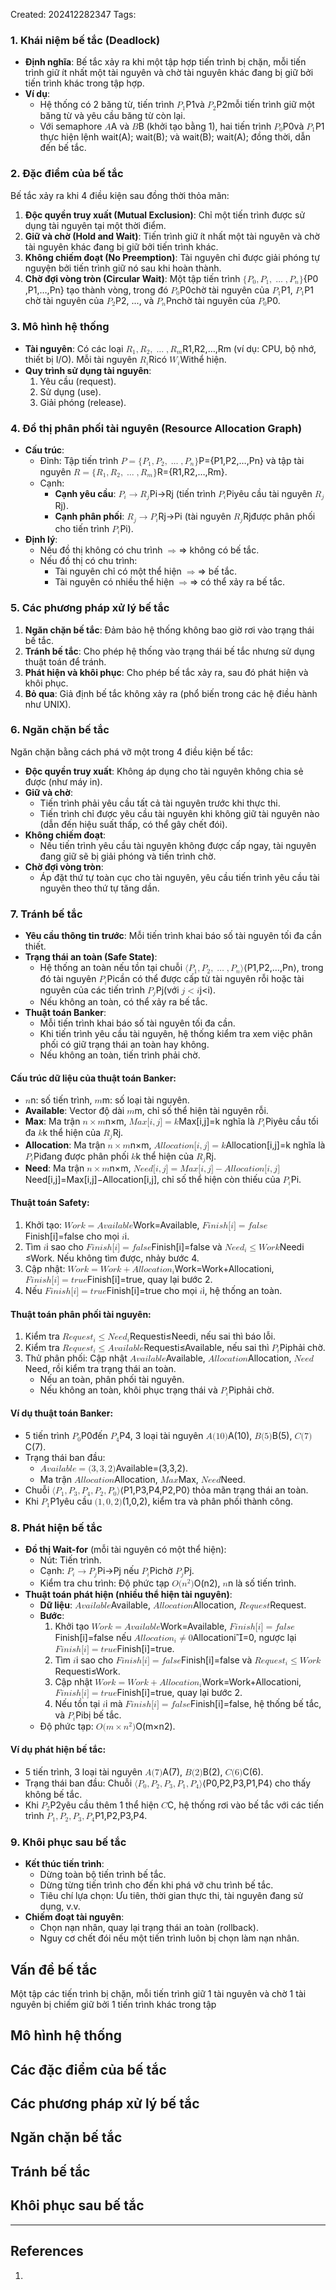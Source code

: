 Created: 202412282347
Tags: 

### 1. **Khái niệm bế tắc (Deadlock)**

- **Định nghĩa**: Bế tắc xảy ra khi một tập hợp tiến trình bị chặn, mỗi tiến trình giữ ít nhất một tài nguyên và chờ tài nguyên khác đang bị giữ bởi tiến trình khác trong tập hợp.
- **Ví dụ**:
    - Hệ thống có 2 băng từ, tiến trình <math xmlns="http://www.w3.org/1998/Math/MathML"><semantics><mrow><msub><mi>P</mi><mn>1</mn></msub></mrow><annotation encoding="application/x-tex">P_1</annotation></semantics></math>P1​ và <math xmlns="http://www.w3.org/1998/Math/MathML"><semantics><mrow><msub><mi>P</mi><mn>2</mn></msub></mrow><annotation encoding="application/x-tex">P_2</annotation></semantics></math>P2​ mỗi tiến trình giữ một băng từ và yêu cầu băng từ còn lại.
    - Với semaphore <math xmlns="http://www.w3.org/1998/Math/MathML"><semantics><mrow><mi>A</mi></mrow><annotation encoding="application/x-tex">A</annotation></semantics></math>A và <math xmlns="http://www.w3.org/1998/Math/MathML"><semantics><mrow><mi>B</mi></mrow><annotation encoding="application/x-tex">B</annotation></semantics></math>B (khởi tạo bằng 1), hai tiến trình <math xmlns="http://www.w3.org/1998/Math/MathML"><semantics><mrow><msub><mi>P</mi><mn>0</mn></msub></mrow><annotation encoding="application/x-tex">P_0</annotation></semantics></math>P0​ và <math xmlns="http://www.w3.org/1998/Math/MathML"><semantics><mrow><msub><mi>P</mi><mn>1</mn></msub></mrow><annotation encoding="application/x-tex">P_1</annotation></semantics></math>P1​ thực hiện lệnh wait(A); wait(B); và wait(B); wait(A); đồng thời, dẫn đến bế tắc.

### 2. **Đặc điểm của bế tắc**

Bế tắc xảy ra khi 4 điều kiện sau đồng thời thỏa mãn:

1. **Độc quyền truy xuất (Mutual Exclusion)**: Chỉ một tiến trình được sử dụng tài nguyên tại một thời điểm.
2. **Giữ và chờ (Hold and Wait)**: Tiến trình giữ ít nhất một tài nguyên và chờ tài nguyên khác đang bị giữ bởi tiến trình khác.
3. **Không chiếm đoạt (No Preemption)**: Tài nguyên chỉ được giải phóng tự nguyện bởi tiến trình giữ nó sau khi hoàn thành.
4. **Chờ đợi vòng tròn (Circular Wait)**: Một tập tiến trình <math xmlns="http://www.w3.org/1998/Math/MathML"><semantics><mrow><mo stretchy="false">{</mo><msub><mi>P</mi><mn>0</mn></msub><mo separator="true">,</mo><msub><mi>P</mi><mn>1</mn></msub><mo separator="true">,</mo><mo>…</mo><mo separator="true">,</mo><msub><mi>P</mi><mi>n</mi></msub><mo stretchy="false">}</mo></mrow><annotation encoding="application/x-tex">\{P_0, P_1, \ldots, P_n\}</annotation></semantics></math>{P0​,P1​,…,Pn​} tạo thành vòng, trong đó <math xmlns="http://www.w3.org/1998/Math/MathML"><semantics><mrow><msub><mi>P</mi><mn>0</mn></msub></mrow><annotation encoding="application/x-tex">P_0</annotation></semantics></math>P0​ chờ tài nguyên của <math xmlns="http://www.w3.org/1998/Math/MathML"><semantics><mrow><msub><mi>P</mi><mn>1</mn></msub></mrow><annotation encoding="application/x-tex">P_1</annotation></semantics></math>P1​, <math xmlns="http://www.w3.org/1998/Math/MathML"><semantics><mrow><msub><mi>P</mi><mn>1</mn></msub></mrow><annotation encoding="application/x-tex">P_1</annotation></semantics></math>P1​ chờ tài nguyên của <math xmlns="http://www.w3.org/1998/Math/MathML"><semantics><mrow><msub><mi>P</mi><mn>2</mn></msub></mrow><annotation encoding="application/x-tex">P_2</annotation></semantics></math>P2​, ..., và <math xmlns="http://www.w3.org/1998/Math/MathML"><semantics><mrow><msub><mi>P</mi><mi>n</mi></msub></mrow><annotation encoding="application/x-tex">P_n</annotation></semantics></math>Pn​ chờ tài nguyên của <math xmlns="http://www.w3.org/1998/Math/MathML"><semantics><mrow><msub><mi>P</mi><mn>0</mn></msub></mrow><annotation encoding="application/x-tex">P_0</annotation></semantics></math>P0​.

### 3. **Mô hình hệ thống**

- **Tài nguyên**: Có các loại <math xmlns="http://www.w3.org/1998/Math/MathML"><semantics><mrow><msub><mi>R</mi><mn>1</mn></msub><mo separator="true">,</mo><msub><mi>R</mi><mn>2</mn></msub><mo separator="true">,</mo><mo>…</mo><mo separator="true">,</mo><msub><mi>R</mi><mi>m</mi></msub></mrow><annotation encoding="application/x-tex">R_1, R_2, \ldots, R_m</annotation></semantics></math>R1​,R2​,…,Rm​ (ví dụ: CPU, bộ nhớ, thiết bị I/O). Mỗi tài nguyên <math xmlns="http://www.w3.org/1998/Math/MathML"><semantics><mrow><msub><mi>R</mi><mi>i</mi></msub></mrow><annotation encoding="application/x-tex">R_i</annotation></semantics></math>Ri​ có <math xmlns="http://www.w3.org/1998/Math/MathML"><semantics><mrow><msub><mi>W</mi><mi>i</mi></msub></mrow><annotation encoding="application/x-tex">W_i</annotation></semantics></math>Wi​ thể hiện.
- **Quy trình sử dụng tài nguyên**:
    1. Yêu cầu (request).
    2. Sử dụng (use).
    3. Giải phóng (release).

### 4. **Đồ thị phân phối tài nguyên (Resource Allocation Graph)**

- **Cấu trúc**:
    - Đỉnh: Tập tiến trình <math xmlns="http://www.w3.org/1998/Math/MathML"><semantics><mrow><mi>P</mi><mo>=</mo><mo stretchy="false">{</mo><msub><mi>P</mi><mn>1</mn></msub><mo separator="true">,</mo><msub><mi>P</mi><mn>2</mn></msub><mo separator="true">,</mo><mo>…</mo><mo separator="true">,</mo><msub><mi>P</mi><mi>n</mi></msub><mo stretchy="false">}</mo></mrow><annotation encoding="application/x-tex">P = \{P_1, P_2, \ldots, P_n\}</annotation></semantics></math>P={P1​,P2​,…,Pn​} và tập tài nguyên <math xmlns="http://www.w3.org/1998/Math/MathML"><semantics><mrow><mi>R</mi><mo>=</mo><mo stretchy="false">{</mo><msub><mi>R</mi><mn>1</mn></msub><mo separator="true">,</mo><msub><mi>R</mi><mn>2</mn></msub><mo separator="true">,</mo><mo>…</mo><mo separator="true">,</mo><msub><mi>R</mi><mi>m</mi></msub><mo stretchy="false">}</mo></mrow><annotation encoding="application/x-tex">R = \{R_1, R_2, \ldots, R_m\}</annotation></semantics></math>R={R1​,R2​,…,Rm​}.
    - Cạnh:
        - **Cạnh yêu cầu**: <math xmlns="http://www.w3.org/1998/Math/MathML"><semantics><mrow><msub><mi>P</mi><mi>i</mi></msub><mo>→</mo><msub><mi>R</mi><mi>j</mi></msub></mrow><annotation encoding="application/x-tex">P_i \rightarrow R_j</annotation></semantics></math>Pi​→Rj​ (tiến trình <math xmlns="http://www.w3.org/1998/Math/MathML"><semantics><mrow><msub><mi>P</mi><mi>i</mi></msub></mrow><annotation encoding="application/x-tex">P_i</annotation></semantics></math>Pi​ yêu cầu tài nguyên <math xmlns="http://www.w3.org/1998/Math/MathML"><semantics><mrow><msub><mi>R</mi><mi>j</mi></msub></mrow><annotation encoding="application/x-tex">R_j</annotation></semantics></math>Rj​).
        - **Cạnh phân phối**: <math xmlns="http://www.w3.org/1998/Math/MathML"><semantics><mrow><msub><mi>R</mi><mi>j</mi></msub><mo>→</mo><msub><mi>P</mi><mi>i</mi></msub></mrow><annotation encoding="application/x-tex">R_j \rightarrow P_i</annotation></semantics></math>Rj​→Pi​ (tài nguyên <math xmlns="http://www.w3.org/1998/Math/MathML"><semantics><mrow><msub><mi>R</mi><mi>j</mi></msub></mrow><annotation encoding="application/x-tex">R_j</annotation></semantics></math>Rj​ được phân phối cho tiến trình <math xmlns="http://www.w3.org/1998/Math/MathML"><semantics><mrow><msub><mi>P</mi><mi>i</mi></msub></mrow><annotation encoding="application/x-tex">P_i</annotation></semantics></math>Pi​).
- **Định lý**:
    - Nếu đồ thị không có chu trình <math xmlns="http://www.w3.org/1998/Math/MathML"><semantics><mrow><mo>⇒</mo></mrow><annotation encoding="application/x-tex">\Rightarrow</annotation></semantics></math>⇒ không có bế tắc.
    - Nếu đồ thị có chu trình:
        - Tài nguyên chỉ có một thể hiện <math xmlns="http://www.w3.org/1998/Math/MathML"><semantics><mrow><mo>⇒</mo></mrow><annotation encoding="application/x-tex">\Rightarrow</annotation></semantics></math>⇒ bế tắc.
        - Tài nguyên có nhiều thể hiện <math xmlns="http://www.w3.org/1998/Math/MathML"><semantics><mrow><mo>⇒</mo></mrow><annotation encoding="application/x-tex">\Rightarrow</annotation></semantics></math>⇒ có thể xảy ra bế tắc.

### 5. **Các phương pháp xử lý bế tắc**

1. **Ngăn chặn bế tắc**: Đảm bảo hệ thống không bao giờ rơi vào trạng thái bế tắc.
2. **Tránh bế tắc**: Cho phép hệ thống vào trạng thái bế tắc nhưng sử dụng thuật toán để tránh.
3. **Phát hiện và khôi phục**: Cho phép bế tắc xảy ra, sau đó phát hiện và khôi phục.
4. **Bỏ qua**: Giả định bế tắc không xảy ra (phổ biến trong các hệ điều hành như UNIX).

### 6. **Ngăn chặn bế tắc**

Ngăn chặn bằng cách phá vỡ một trong 4 điều kiện bế tắc:

- **Độc quyền truy xuất**: Không áp dụng cho tài nguyên không chia sẻ được (như máy in).
- **Giữ và chờ**:
    - Tiến trình phải yêu cầu tất cả tài nguyên trước khi thực thi.
    - Tiến trình chỉ được yêu cầu tài nguyên khi không giữ tài nguyên nào (dẫn đến hiệu suất thấp, có thể gây chết đói).
- **Không chiếm đoạt**:
    - Nếu tiến trình yêu cầu tài nguyên không được cấp ngay, tài nguyên đang giữ sẽ bị giải phóng và tiến trình chờ.
- **Chờ đợi vòng tròn**:
    - Áp đặt thứ tự toàn cục cho tài nguyên, yêu cầu tiến trình yêu cầu tài nguyên theo thứ tự tăng dần.

### 7. **Tránh bế tắc**

- **Yêu cầu thông tin trước**: Mỗi tiến trình khai báo số tài nguyên tối đa cần thiết.
- **Trạng thái an toàn (Safe State)**:
    - Hệ thống an toàn nếu tồn tại chuỗi <math xmlns="http://www.w3.org/1998/Math/MathML"><semantics><mrow><mo stretchy="false">⟨</mo><msub><mi>P</mi><mn>1</mn></msub><mo separator="true">,</mo><msub><mi>P</mi><mn>2</mn></msub><mo separator="true">,</mo><mo>…</mo><mo separator="true">,</mo><msub><mi>P</mi><mi>n</mi></msub><mo stretchy="false">⟩</mo></mrow><annotation encoding="application/x-tex">\langle P_1, P_2, \ldots, P_n \rangle</annotation></semantics></math>⟨P1​,P2​,…,Pn​⟩, trong đó tài nguyên <math xmlns="http://www.w3.org/1998/Math/MathML"><semantics><mrow><msub><mi>P</mi><mi>i</mi></msub></mrow><annotation encoding="application/x-tex">P_i</annotation></semantics></math>Pi​ cần có thể được cấp từ tài nguyên rỗi hoặc tài nguyên của các tiến trình <math xmlns="http://www.w3.org/1998/Math/MathML"><semantics><mrow><msub><mi>P</mi><mi>j</mi></msub></mrow><annotation encoding="application/x-tex">P_j</annotation></semantics></math>Pj​ (với <math xmlns="http://www.w3.org/1998/Math/MathML"><semantics><mrow><mi>j</mi><mo>&#x3C;</mo><mi>i</mi></mrow><annotation encoding="application/x-tex">j &#x3C; i</annotation></semantics></math>j<i).
    - Nếu không an toàn, có thể xảy ra bế tắc.
- **Thuật toán Banker**:
    - Mỗi tiến trình khai báo số tài nguyên tối đa cần.
    - Khi tiến trình yêu cầu tài nguyên, hệ thống kiểm tra xem việc phân phối có giữ trạng thái an toàn hay không.
    - Nếu không an toàn, tiến trình phải chờ.

#### **Cấu trúc dữ liệu của thuật toán Banker**:

- <math xmlns="http://www.w3.org/1998/Math/MathML"><semantics><mrow><mi>n</mi></mrow><annotation encoding="application/x-tex">n</annotation></semantics></math>n: số tiến trình, <math xmlns="http://www.w3.org/1998/Math/MathML"><semantics><mrow><mi>m</mi></mrow><annotation encoding="application/x-tex">m</annotation></semantics></math>m: số loại tài nguyên.
- **Available**: Vector độ dài <math xmlns="http://www.w3.org/1998/Math/MathML"><semantics><mrow><mi>m</mi></mrow><annotation encoding="application/x-tex">m</annotation></semantics></math>m, chỉ số thể hiện tài nguyên rỗi.
- **Max**: Ma trận <math xmlns="http://www.w3.org/1998/Math/MathML"><semantics><mrow><mi>n</mi><mo>×</mo><mi>m</mi></mrow><annotation encoding="application/x-tex">n \times m</annotation></semantics></math>n×m, <math xmlns="http://www.w3.org/1998/Math/MathML"><semantics><mrow><mi>M</mi><mi>a</mi><mi>x</mi><mo stretchy="false">[</mo><mi>i</mi><mo separator="true">,</mo><mi>j</mi><mo stretchy="false">]</mo><mo>=</mo><mi>k</mi></mrow><annotation encoding="application/x-tex">Max[i,j] = k</annotation></semantics></math>Max[i,j]=k nghĩa là <math xmlns="http://www.w3.org/1998/Math/MathML"><semantics><mrow><msub><mi>P</mi><mi>i</mi></msub></mrow><annotation encoding="application/x-tex">P_i</annotation></semantics></math>Pi​ yêu cầu tối đa <math xmlns="http://www.w3.org/1998/Math/MathML"><semantics><mrow><mi>k</mi></mrow><annotation encoding="application/x-tex">k</annotation></semantics></math>k thể hiện của <math xmlns="http://www.w3.org/1998/Math/MathML"><semantics><mrow><msub><mi>R</mi><mi>j</mi></msub></mrow><annotation encoding="application/x-tex">R_j</annotation></semantics></math>Rj​.
- **Allocation**: Ma trận <math xmlns="http://www.w3.org/1998/Math/MathML"><semantics><mrow><mi>n</mi><mo>×</mo><mi>m</mi></mrow><annotation encoding="application/x-tex">n \times m</annotation></semantics></math>n×m, <math xmlns="http://www.w3.org/1998/Math/MathML"><semantics><mrow><mi>A</mi><mi>l</mi><mi>l</mi><mi>o</mi><mi>c</mi><mi>a</mi><mi>t</mi><mi>i</mi><mi>o</mi><mi>n</mi><mo stretchy="false">[</mo><mi>i</mi><mo separator="true">,</mo><mi>j</mi><mo stretchy="false">]</mo><mo>=</mo><mi>k</mi></mrow><annotation encoding="application/x-tex">Allocation[i,j] = k</annotation></semantics></math>Allocation[i,j]=k nghĩa là <math xmlns="http://www.w3.org/1998/Math/MathML"><semantics><mrow><msub><mi>P</mi><mi>i</mi></msub></mrow><annotation encoding="application/x-tex">P_i</annotation></semantics></math>Pi​ đang được phân phối <math xmlns="http://www.w3.org/1998/Math/MathML"><semantics><mrow><mi>k</mi></mrow><annotation encoding="application/x-tex">k</annotation></semantics></math>k thể hiện của <math xmlns="http://www.w3.org/1998/Math/MathML"><semantics><mrow><msub><mi>R</mi><mi>j</mi></msub></mrow><annotation encoding="application/x-tex">R_j</annotation></semantics></math>Rj​.
- **Need**: Ma trận <math xmlns="http://www.w3.org/1998/Math/MathML"><semantics><mrow><mi>n</mi><mo>×</mo><mi>m</mi></mrow><annotation encoding="application/x-tex">n \times m</annotation></semantics></math>n×m, <math xmlns="http://www.w3.org/1998/Math/MathML"><semantics><mrow><mi>N</mi><mi>e</mi><mi>e</mi><mi>d</mi><mo stretchy="false">[</mo><mi>i</mi><mo separator="true">,</mo><mi>j</mi><mo stretchy="false">]</mo><mo>=</mo><mi>M</mi><mi>a</mi><mi>x</mi><mo stretchy="false">[</mo><mi>i</mi><mo separator="true">,</mo><mi>j</mi><mo stretchy="false">]</mo><mo>−</mo><mi>A</mi><mi>l</mi><mi>l</mi><mi>o</mi><mi>c</mi><mi>a</mi><mi>t</mi><mi>i</mi><mi>o</mi><mi>n</mi><mo stretchy="false">[</mo><mi>i</mi><mo separator="true">,</mo><mi>j</mi><mo stretchy="false">]</mo></mrow><annotation encoding="application/x-tex">Need[i,j] = Max[i,j] - Allocation[i,j]</annotation></semantics></math>Need[i,j]=Max[i,j]−Allocation[i,j], chỉ số thể hiện còn thiếu của <math xmlns="http://www.w3.org/1998/Math/MathML"><semantics><mrow><msub><mi>P</mi><mi>i</mi></msub></mrow><annotation encoding="application/x-tex">P_i</annotation></semantics></math>Pi​.

#### **Thuật toán Safety**:

1. Khởi tạo: <math xmlns="http://www.w3.org/1998/Math/MathML"><semantics><mrow><mi>W</mi><mi>o</mi><mi>r</mi><mi>k</mi><mo>=</mo><mi>A</mi><mi>v</mi><mi>a</mi><mi>i</mi><mi>l</mi><mi>a</mi><mi>b</mi><mi>l</mi><mi>e</mi></mrow><annotation encoding="application/x-tex">Work = Available</annotation></semantics></math>Work=Available, <math xmlns="http://www.w3.org/1998/Math/MathML"><semantics><mrow><mi>F</mi><mi>i</mi><mi>n</mi><mi>i</mi><mi>s</mi><mi>h</mi><mo stretchy="false">[</mo><mi>i</mi><mo stretchy="false">]</mo><mo>=</mo><mi>f</mi><mi>a</mi><mi>l</mi><mi>s</mi><mi>e</mi></mrow><annotation encoding="application/x-tex">Finish[i] = false</annotation></semantics></math>Finish[i]=false cho mọi <math xmlns="http://www.w3.org/1998/Math/MathML"><semantics><mrow><mi>i</mi></mrow><annotation encoding="application/x-tex">i</annotation></semantics></math>i.
2. Tìm <math xmlns="http://www.w3.org/1998/Math/MathML"><semantics><mrow><mi>i</mi></mrow><annotation encoding="application/x-tex">i</annotation></semantics></math>i sao cho <math xmlns="http://www.w3.org/1998/Math/MathML"><semantics><mrow><mi>F</mi><mi>i</mi><mi>n</mi><mi>i</mi><mi>s</mi><mi>h</mi><mo stretchy="false">[</mo><mi>i</mi><mo stretchy="false">]</mo><mo>=</mo><mi>f</mi><mi>a</mi><mi>l</mi><mi>s</mi><mi>e</mi></mrow><annotation encoding="application/x-tex">Finish[i] = false</annotation></semantics></math>Finish[i]=false và <math xmlns="http://www.w3.org/1998/Math/MathML"><semantics><mrow><mi>N</mi><mi>e</mi><mi>e</mi><msub><mi>d</mi><mi>i</mi></msub><mo>≤</mo><mi>W</mi><mi>o</mi><mi>r</mi><mi>k</mi></mrow><annotation encoding="application/x-tex">Need_i \leq Work</annotation></semantics></math>Needi​≤Work. Nếu không tìm được, nhảy bước 4.
3. Cập nhật: <math xmlns="http://www.w3.org/1998/Math/MathML"><semantics><mrow><mi>W</mi><mi>o</mi><mi>r</mi><mi>k</mi><mo>=</mo><mi>W</mi><mi>o</mi><mi>r</mi><mi>k</mi><mo>+</mo><mi>A</mi><mi>l</mi><mi>l</mi><mi>o</mi><mi>c</mi><mi>a</mi><mi>t</mi><mi>i</mi><mi>o</mi><msub><mi>n</mi><mi>i</mi></msub></mrow><annotation encoding="application/x-tex">Work = Work + Allocation_i</annotation></semantics></math>Work=Work+Allocationi​, <math xmlns="http://www.w3.org/1998/Math/MathML"><semantics><mrow><mi>F</mi><mi>i</mi><mi>n</mi><mi>i</mi><mi>s</mi><mi>h</mi><mo stretchy="false">[</mo><mi>i</mi><mo stretchy="false">]</mo><mo>=</mo><mi>t</mi><mi>r</mi><mi>u</mi><mi>e</mi></mrow><annotation encoding="application/x-tex">Finish[i] = true</annotation></semantics></math>Finish[i]=true, quay lại bước 2.
4. Nếu <math xmlns="http://www.w3.org/1998/Math/MathML"><semantics><mrow><mi>F</mi><mi>i</mi><mi>n</mi><mi>i</mi><mi>s</mi><mi>h</mi><mo stretchy="false">[</mo><mi>i</mi><mo stretchy="false">]</mo><mo>=</mo><mi>t</mi><mi>r</mi><mi>u</mi><mi>e</mi></mrow><annotation encoding="application/x-tex">Finish[i] = true</annotation></semantics></math>Finish[i]=true cho mọi <math xmlns="http://www.w3.org/1998/Math/MathML"><semantics><mrow><mi>i</mi></mrow><annotation encoding="application/x-tex">i</annotation></semantics></math>i, hệ thống an toàn.

#### **Thuật toán phân phối tài nguyên**:

1. Kiểm tra <math xmlns="http://www.w3.org/1998/Math/MathML"><semantics><mrow><mi>R</mi><mi>e</mi><mi>q</mi><mi>u</mi><mi>e</mi><mi>s</mi><msub><mi>t</mi><mi>i</mi></msub><mo>≤</mo><mi>N</mi><mi>e</mi><mi>e</mi><msub><mi>d</mi><mi>i</mi></msub></mrow><annotation encoding="application/x-tex">Request_i \leq Need_i</annotation></semantics></math>Requesti​≤Needi​, nếu sai thì báo lỗi.
2. Kiểm tra <math xmlns="http://www.w3.org/1998/Math/MathML"><semantics><mrow><mi>R</mi><mi>e</mi><mi>q</mi><mi>u</mi><mi>e</mi><mi>s</mi><msub><mi>t</mi><mi>i</mi></msub><mo>≤</mo><mi>A</mi><mi>v</mi><mi>a</mi><mi>i</mi><mi>l</mi><mi>a</mi><mi>b</mi><mi>l</mi><mi>e</mi></mrow><annotation encoding="application/x-tex">Request_i \leq Available</annotation></semantics></math>Requesti​≤Available, nếu sai thì <math xmlns="http://www.w3.org/1998/Math/MathML"><semantics><mrow><msub><mi>P</mi><mi>i</mi></msub></mrow><annotation encoding="application/x-tex">P_i</annotation></semantics></math>Pi​ phải chờ.
3. Thử phân phối: Cập nhật <math xmlns="http://www.w3.org/1998/Math/MathML"><semantics><mrow><mi>A</mi><mi>v</mi><mi>a</mi><mi>i</mi><mi>l</mi><mi>a</mi><mi>b</mi><mi>l</mi><mi>e</mi></mrow><annotation encoding="application/x-tex">Available</annotation></semantics></math>Available, <math xmlns="http://www.w3.org/1998/Math/MathML"><semantics><mrow><mi>A</mi><mi>l</mi><mi>l</mi><mi>o</mi><mi>c</mi><mi>a</mi><mi>t</mi><mi>i</mi><mi>o</mi><mi>n</mi></mrow><annotation encoding="application/x-tex">Allocation</annotation></semantics></math>Allocation, <math xmlns="http://www.w3.org/1998/Math/MathML"><semantics><mrow><mi>N</mi><mi>e</mi><mi>e</mi><mi>d</mi></mrow><annotation encoding="application/x-tex">Need</annotation></semantics></math>Need, rồi kiểm tra trạng thái an toàn.
    - Nếu an toàn, phân phối tài nguyên.
    - Nếu không an toàn, khôi phục trạng thái và <math xmlns="http://www.w3.org/1998/Math/MathML"><semantics><mrow><msub><mi>P</mi><mi>i</mi></msub></mrow><annotation encoding="application/x-tex">P_i</annotation></semantics></math>Pi​ phải chờ.

#### **Ví dụ thuật toán Banker**:

- 5 tiến trình <math xmlns="http://www.w3.org/1998/Math/MathML"><semantics><mrow><msub><mi>P</mi><mn>0</mn></msub></mrow><annotation encoding="application/x-tex">P_0</annotation></semantics></math>P0​ đến <math xmlns="http://www.w3.org/1998/Math/MathML"><semantics><mrow><msub><mi>P</mi><mn>4</mn></msub></mrow><annotation encoding="application/x-tex">P_4</annotation></semantics></math>P4​, 3 loại tài nguyên <math xmlns="http://www.w3.org/1998/Math/MathML"><semantics><mrow><mi>A</mi><mo stretchy="false">(</mo><mn>10</mn><mo stretchy="false">)</mo></mrow><annotation encoding="application/x-tex">A(10)</annotation></semantics></math>A(10), <math xmlns="http://www.w3.org/1998/Math/MathML"><semantics><mrow><mi>B</mi><mo stretchy="false">(</mo><mn>5</mn><mo stretchy="false">)</mo></mrow><annotation encoding="application/x-tex">B(5)</annotation></semantics></math>B(5), <math xmlns="http://www.w3.org/1998/Math/MathML"><semantics><mrow><mi>C</mi><mo stretchy="false">(</mo><mn>7</mn><mo stretchy="false">)</mo></mrow><annotation encoding="application/x-tex">C(7)</annotation></semantics></math>C(7).
- Trạng thái ban đầu:
    - <math xmlns="http://www.w3.org/1998/Math/MathML"><semantics><mrow><mi>A</mi><mi>v</mi><mi>a</mi><mi>i</mi><mi>l</mi><mi>a</mi><mi>b</mi><mi>l</mi><mi>e</mi><mo>=</mo><mo stretchy="false">(</mo><mn>3</mn><mo separator="true">,</mo><mn>3</mn><mo separator="true">,</mo><mn>2</mn><mo stretchy="false">)</mo></mrow><annotation encoding="application/x-tex">Available = (3, 3, 2)</annotation></semantics></math>Available=(3,3,2).
    - Ma trận <math xmlns="http://www.w3.org/1998/Math/MathML"><semantics><mrow><mi>A</mi><mi>l</mi><mi>l</mi><mi>o</mi><mi>c</mi><mi>a</mi><mi>t</mi><mi>i</mi><mi>o</mi><mi>n</mi></mrow><annotation encoding="application/x-tex">Allocation</annotation></semantics></math>Allocation, <math xmlns="http://www.w3.org/1998/Math/MathML"><semantics><mrow><mi>M</mi><mi>a</mi><mi>x</mi></mrow><annotation encoding="application/x-tex">Max</annotation></semantics></math>Max, <math xmlns="http://www.w3.org/1998/Math/MathML"><semantics><mrow><mi>N</mi><mi>e</mi><mi>e</mi><mi>d</mi></mrow><annotation encoding="application/x-tex">Need</annotation></semantics></math>Need.
- Chuỗi <math xmlns="http://www.w3.org/1998/Math/MathML"><semantics><mrow><mo stretchy="false">⟨</mo><msub><mi>P</mi><mn>1</mn></msub><mo separator="true">,</mo><msub><mi>P</mi><mn>3</mn></msub><mo separator="true">,</mo><msub><mi>P</mi><mn>4</mn></msub><mo separator="true">,</mo><msub><mi>P</mi><mn>2</mn></msub><mo separator="true">,</mo><msub><mi>P</mi><mn>0</mn></msub><mo stretchy="false">⟩</mo></mrow><annotation encoding="application/x-tex">\langle P_1, P_3, P_4, P_2, P_0 \rangle</annotation></semantics></math>⟨P1​,P3​,P4​,P2​,P0​⟩ thỏa mãn trạng thái an toàn.
- Khi <math xmlns="http://www.w3.org/1998/Math/MathML"><semantics><mrow><msub><mi>P</mi><mn>1</mn></msub></mrow><annotation encoding="application/x-tex">P_1</annotation></semantics></math>P1​ yêu cầu <math xmlns="http://www.w3.org/1998/Math/MathML"><semantics><mrow><mo stretchy="false">(</mo><mn>1</mn><mo separator="true">,</mo><mn>0</mn><mo separator="true">,</mo><mn>2</mn><mo stretchy="false">)</mo></mrow><annotation encoding="application/x-tex">(1, 0, 2)</annotation></semantics></math>(1,0,2), kiểm tra và phân phối thành công.

### 8. **Phát hiện bế tắc**

- **Đồ thị Wait-for** (mỗi tài nguyên có một thể hiện):
    - Nút: Tiến trình.
    - Cạnh: <math xmlns="http://www.w3.org/1998/Math/MathML"><semantics><mrow><msub><mi>P</mi><mi>i</mi></msub><mo>→</mo><msub><mi>P</mi><mi>j</mi></msub></mrow><annotation encoding="application/x-tex">P_i \rightarrow P_j</annotation></semantics></math>Pi​→Pj​ nếu <math xmlns="http://www.w3.org/1998/Math/MathML"><semantics><mrow><msub><mi>P</mi><mi>i</mi></msub></mrow><annotation encoding="application/x-tex">P_i</annotation></semantics></math>Pi​ chờ <math xmlns="http://www.w3.org/1998/Math/MathML"><semantics><mrow><msub><mi>P</mi><mi>j</mi></msub></mrow><annotation encoding="application/x-tex">P_j</annotation></semantics></math>Pj​.
    - Kiểm tra chu trình: Độ phức tạp <math xmlns="http://www.w3.org/1998/Math/MathML"><semantics><mrow><mi>O</mi><mo stretchy="false">(</mo><msup><mi>n</mi><mn>2</mn></msup><mo stretchy="false">)</mo></mrow><annotation encoding="application/x-tex">O(n^2)</annotation></semantics></math>O(n2), <math xmlns="http://www.w3.org/1998/Math/MathML"><semantics><mrow><mi>n</mi></mrow><annotation encoding="application/x-tex">n</annotation></semantics></math>n là số tiến trình.
- **Thuật toán phát hiện (nhiều thể hiện tài nguyên)**:
    - **Dữ liệu**: <math xmlns="http://www.w3.org/1998/Math/MathML"><semantics><mrow><mi>A</mi><mi>v</mi><mi>a</mi><mi>i</mi><mi>l</mi><mi>a</mi><mi>b</mi><mi>l</mi><mi>e</mi></mrow><annotation encoding="application/x-tex">Available</annotation></semantics></math>Available, <math xmlns="http://www.w3.org/1998/Math/MathML"><semantics><mrow><mi>A</mi><mi>l</mi><mi>l</mi><mi>o</mi><mi>c</mi><mi>a</mi><mi>t</mi><mi>i</mi><mi>o</mi><mi>n</mi></mrow><annotation encoding="application/x-tex">Allocation</annotation></semantics></math>Allocation, <math xmlns="http://www.w3.org/1998/Math/MathML"><semantics><mrow><mi>R</mi><mi>e</mi><mi>q</mi><mi>u</mi><mi>e</mi><mi>s</mi><mi>t</mi></mrow><annotation encoding="application/x-tex">Request</annotation></semantics></math>Request.
    - **Bước**:
        1. Khởi tạo <math xmlns="http://www.w3.org/1998/Math/MathML"><semantics><mrow><mi>W</mi><mi>o</mi><mi>r</mi><mi>k</mi><mo>=</mo><mi>A</mi><mi>v</mi><mi>a</mi><mi>i</mi><mi>l</mi><mi>a</mi><mi>b</mi><mi>l</mi><mi>e</mi></mrow><annotation encoding="application/x-tex">Work = Available</annotation></semantics></math>Work=Available, <math xmlns="http://www.w3.org/1998/Math/MathML"><semantics><mrow><mi>F</mi><mi>i</mi><mi>n</mi><mi>i</mi><mi>s</mi><mi>h</mi><mo stretchy="false">[</mo><mi>i</mi><mo stretchy="false">]</mo><mo>=</mo><mi>f</mi><mi>a</mi><mi>l</mi><mi>s</mi><mi>e</mi></mrow><annotation encoding="application/x-tex">Finish[i] = false</annotation></semantics></math>Finish[i]=false nếu <math xmlns="http://www.w3.org/1998/Math/MathML"><semantics><mrow><mi>A</mi><mi>l</mi><mi>l</mi><mi>o</mi><mi>c</mi><mi>a</mi><mi>t</mi><mi>i</mi><mi>o</mi><msub><mi>n</mi><mi>i</mi></msub><mo mathvariant="normal">≠</mo><mn>0</mn></mrow><annotation encoding="application/x-tex">Allocation_i \neq 0</annotation></semantics></math>Allocationi​=0, ngược lại <math xmlns="http://www.w3.org/1998/Math/MathML"><semantics><mrow><mi>F</mi><mi>i</mi><mi>n</mi><mi>i</mi><mi>s</mi><mi>h</mi><mo stretchy="false">[</mo><mi>i</mi><mo stretchy="false">]</mo><mo>=</mo><mi>t</mi><mi>r</mi><mi>u</mi><mi>e</mi></mrow><annotation encoding="application/x-tex">Finish[i] = true</annotation></semantics></math>Finish[i]=true.
        2. Tìm <math xmlns="http://www.w3.org/1998/Math/MathML"><semantics><mrow><mi>i</mi></mrow><annotation encoding="application/x-tex">i</annotation></semantics></math>i sao cho <math xmlns="http://www.w3.org/1998/Math/MathML"><semantics><mrow><mi>F</mi><mi>i</mi><mi>n</mi><mi>i</mi><mi>s</mi><mi>h</mi><mo stretchy="false">[</mo><mi>i</mi><mo stretchy="false">]</mo><mo>=</mo><mi>f</mi><mi>a</mi><mi>l</mi><mi>s</mi><mi>e</mi></mrow><annotation encoding="application/x-tex">Finish[i] = false</annotation></semantics></math>Finish[i]=false và <math xmlns="http://www.w3.org/1998/Math/MathML"><semantics><mrow><mi>R</mi><mi>e</mi><mi>q</mi><mi>u</mi><mi>e</mi><mi>s</mi><msub><mi>t</mi><mi>i</mi></msub><mo>≤</mo><mi>W</mi><mi>o</mi><mi>r</mi><mi>k</mi></mrow><annotation encoding="application/x-tex">Request_i \leq Work</annotation></semantics></math>Requesti​≤Work.
        3. Cập nhật <math xmlns="http://www.w3.org/1998/Math/MathML"><semantics><mrow><mi>W</mi><mi>o</mi><mi>r</mi><mi>k</mi><mo>=</mo><mi>W</mi><mi>o</mi><mi>r</mi><mi>k</mi><mo>+</mo><mi>A</mi><mi>l</mi><mi>l</mi><mi>o</mi><mi>c</mi><mi>a</mi><mi>t</mi><mi>i</mi><mi>o</mi><msub><mi>n</mi><mi>i</mi></msub></mrow><annotation encoding="application/x-tex">Work = Work + Allocation_i</annotation></semantics></math>Work=Work+Allocationi​, <math xmlns="http://www.w3.org/1998/Math/MathML"><semantics><mrow><mi>F</mi><mi>i</mi><mi>n</mi><mi>i</mi><mi>s</mi><mi>h</mi><mo stretchy="false">[</mo><mi>i</mi><mo stretchy="false">]</mo><mo>=</mo><mi>t</mi><mi>r</mi><mi>u</mi><mi>e</mi></mrow><annotation encoding="application/x-tex">Finish[i] = true</annotation></semantics></math>Finish[i]=true, quay lại bước 2.
        4. Nếu tồn tại <math xmlns="http://www.w3.org/1998/Math/MathML"><semantics><mrow><mi>i</mi></mrow><annotation encoding="application/x-tex">i</annotation></semantics></math>i mà <math xmlns="http://www.w3.org/1998/Math/MathML"><semantics><mrow><mi>F</mi><mi>i</mi><mi>n</mi><mi>i</mi><mi>s</mi><mi>h</mi><mo stretchy="false">[</mo><mi>i</mi><mo stretchy="false">]</mo><mo>=</mo><mi>f</mi><mi>a</mi><mi>l</mi><mi>s</mi><mi>e</mi></mrow><annotation encoding="application/x-tex">Finish[i] = false</annotation></semantics></math>Finish[i]=false, hệ thống bế tắc, và <math xmlns="http://www.w3.org/1998/Math/MathML"><semantics><mrow><msub><mi>P</mi><mi>i</mi></msub></mrow><annotation encoding="application/x-tex">P_i</annotation></semantics></math>Pi​ bị bế tắc.
    - Độ phức tạp: <math xmlns="http://www.w3.org/1998/Math/MathML"><semantics><mrow><mi>O</mi><mo stretchy="false">(</mo><mi>m</mi><mo>×</mo><msup><mi>n</mi><mn>2</mn></msup><mo stretchy="false">)</mo></mrow><annotation encoding="application/x-tex">O(m \times n^2)</annotation></semantics></math>O(m×n2).

#### **Ví dụ phát hiện bế tắc**:

- 5 tiến trình, 3 loại tài nguyên <math xmlns="http://www.w3.org/1998/Math/MathML"><semantics><mrow><mi>A</mi><mo stretchy="false">(</mo><mn>7</mn><mo stretchy="false">)</mo></mrow><annotation encoding="application/x-tex">A(7)</annotation></semantics></math>A(7), <math xmlns="http://www.w3.org/1998/Math/MathML"><semantics><mrow><mi>B</mi><mo stretchy="false">(</mo><mn>2</mn><mo stretchy="false">)</mo></mrow><annotation encoding="application/x-tex">B(2)</annotation></semantics></math>B(2), <math xmlns="http://www.w3.org/1998/Math/MathML"><semantics><mrow><mi>C</mi><mo stretchy="false">(</mo><mn>6</mn><mo stretchy="false">)</mo></mrow><annotation encoding="application/x-tex">C(6)</annotation></semantics></math>C(6).
- Trạng thái ban đầu: Chuỗi <math xmlns="http://www.w3.org/1998/Math/MathML"><semantics><mrow><mo stretchy="false">⟨</mo><msub><mi>P</mi><mn>0</mn></msub><mo separator="true">,</mo><msub><mi>P</mi><mn>2</mn></msub><mo separator="true">,</mo><msub><mi>P</mi><mn>3</mn></msub><mo separator="true">,</mo><msub><mi>P</mi><mn>1</mn></msub><mo separator="true">,</mo><msub><mi>P</mi><mn>4</mn></msub><mo stretchy="false">⟩</mo></mrow><annotation encoding="application/x-tex">\langle P_0, P_2, P_3, P_1, P_4 \rangle</annotation></semantics></math>⟨P0​,P2​,P3​,P1​,P4​⟩ cho thấy không bế tắc.
- Khi <math xmlns="http://www.w3.org/1998/Math/MathML"><semantics><mrow><msub><mi>P</mi><mn>2</mn></msub></mrow><annotation encoding="application/x-tex">P_2</annotation></semantics></math>P2​ yêu cầu thêm 1 thể hiện <math xmlns="http://www.w3.org/1998/Math/MathML"><semantics><mrow><mi>C</mi></mrow><annotation encoding="application/x-tex">C</annotation></semantics></math>C, hệ thống rơi vào bế tắc với các tiến trình <math xmlns="http://www.w3.org/1998/Math/MathML"><semantics><mrow><msub><mi>P</mi><mn>1</mn></msub><mo separator="true">,</mo><msub><mi>P</mi><mn>2</mn></msub><mo separator="true">,</mo><msub><mi>P</mi><mn>3</mn></msub><mo separator="true">,</mo><msub><mi>P</mi><mn>4</mn></msub></mrow><annotation encoding="application/x-tex">P_1, P_2, P_3, P_4</annotation></semantics></math>P1​,P2​,P3​,P4​.

### 9. **Khôi phục sau bế tắc**

- **Kết thúc tiến trình**:
    - Dừng toàn bộ tiến trình bế tắc.
    - Dừng từng tiến trình cho đến khi phá vỡ chu trình bế tắc.
    - Tiêu chí lựa chọn: Ưu tiên, thời gian thực thi, tài nguyên đang sử dụng, v.v.
- **Chiếm đoạt tài nguyên**:
    - Chọn nạn nhân, quay lại trạng thái an toàn (rollback).
    - Nguy cơ chết đói nếu một tiến trình luôn bị chọn làm nạn nhân.

## Vấn đề bế tắc
Một tập các tiến trình bị chặn, mỗi tiến trình giữ 1 tài nguyên và chờ 1 tài nguyên bị chiếm giữ bởi 1 tiến trình khác trong tập

## Mô hình hệ thống

## Các đặc điểm của bế tắc

## Các phương pháp xử lý bế tắc

## Ngăn chặn bế tắc

## Tránh bế tắc

## Khôi phục sau bế tắc


-----
## References
1.

